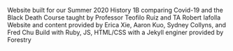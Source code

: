 Website built for our Summer 2020 History 1B comparing Covid-19 and the Black Death
Course taught by Professor Teofilo Ruiz and TA Robert Iafolla
Website and content provided by Erica Xie, Aaron Kuo, Sydney Collyns, and Fred Chu
Build with Ruby, JS, HTML/CSS with a Jekyll enginer provided by Forestry